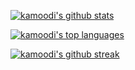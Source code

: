 [![kamoodi's github stats](https://github-readme-stats.vercel.app/api?username=kamoodi&theme=onedark)](https://github.com/anuraghazra/github-readme-stats)

[![kamoodi's top languages](https://github-readme-stats.vercel.app/api/top-langs/?username=kamoodi&theme=onedark)](https://github.com/anuraghazra/github-readme-stats)

[![kamoodi's github streak](https://github-readme-streak-stats.herokuapp.com/?user=kamoodi&theme=onedark)](https://github.com/DenverCoder1/github-readme-streak-stats)

